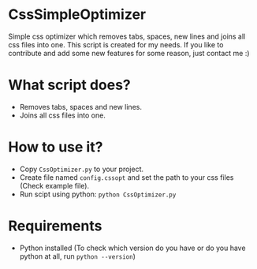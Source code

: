 # CssSimpleOptimizer
Simple css optimizer which removes tabs, spaces, new lines and joins all css files into one.
This script is created for my needs. If you like to contribute and add some new features for some reason, just contact me :)

# What script does?
- Removes tabs, spaces and new lines.
- Joins all css files into one.

# How to use it?
- Copy ```CssOptimizer.py``` to your project.
- Create file named ```config.cssopt``` and set the path to your css files (Check example file).
- Run scipt using python: ```python CssOptimizer.py```

# Requirements
- Python installed (To check which version do you have or do you have python at all, run ```python --version```)
